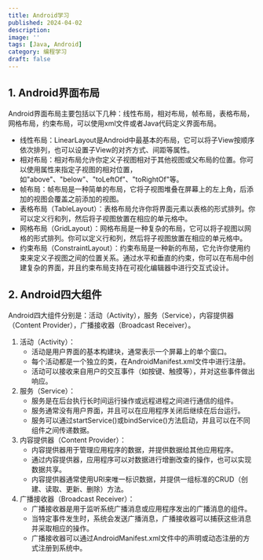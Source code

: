 ```yaml
---
title: Android学习
published: 2024-04-02
description: 
image: ''
tags: [Java, Android]
category: 编程学习
draft: false
---
```


## 1. Android界面布局

Android界面布局主要包括以下几种：线性布局，相对布局，帧布局，表格布局，网格布局，约束布局，可以使用xml文件或者Java代码定义界面布局。

- 线性布局：LinearLayout是Android中最基本的布局，它可以将子View按顺序依次排列，也可以设置子View的对齐方式、间距等属性。
- 相对布局：相对布局允许你定义子视图相对于其他视图或父布局的位置。你可以使用属性来指定子视图的相对位置，如"above"、"below"、"toLeftOf"、"toRightOf"等。
- 帧布局：帧布局是一种简单的布局，它将子视图堆叠在屏幕上的左上角，后添加的视图会覆盖之前添加的视图。
- 表格布局（TableLayout）：表格布局允许你将界面元素以表格的形式排列。你可以定义行和列，然后将子视图放置在相应的单元格中。
- 网格布局（GridLayout）：网格布局是一种复杂的布局，它可以将子视图以网格的形式排列。你可以定义行和列，然后将子视图放置在相应的单元格中。
- 约束布局（ConstraintLayout）：约束布局是一种新的布局，它允许你使用约束来定义子视图之间的位置关系。通过水平和垂直的约束，你可以在布局中创建复杂的界面，并且约束布局支持在可视化编辑器中进行交互式设计。

## 2. Android四大组件

Android四大组件分别是：活动（Activity），服务（Service），内容提供器（Content Provider），广播接收器（Broadcast Receiver）。

1. 活动（Activity）：
   - 活动是用户界面的基本构建块，通常表示一个屏幕上的单个窗口。
   - 每个活动都是一个独立的类，在AndroidManifest.xml文件中进行注册。
   - 活动可以接收来自用户的交互事件（如按键、触摸等），并对这些事件做出响应。
2. 服务（Service）：
   - 服务是在后台执行长时间运行操作或远程进程之间进行通信的组件。
   - 服务通常没有用户界面，并且可以在应用程序关闭后继续在后台运行。
   - 服务可以通过startService()或bindService()方法启动，并且可以在不同组件之间传递数据。
3. 内容提供器（Content Provider）：
   - 内容提供器用于管理应用程序的数据，并提供数据给其他应用程序。
   - 通过内容提供器，应用程序可以对数据进行增删改查的操作，也可以实现数据共享。
   - 内容提供器通常使用URI来唯一标识数据，并提供一组标准的CRUD（创建、读取、更新、删除）方法。
4. 广播接收器（Broadcast Receiver）：
   - 广播接收器是用于监听系统广播消息或应用程序发出的广播消息的组件。
   - 当特定事件发生时，系统会发送广播消息，广播接收器可以捕获这些消息并采取相应的操作。
   - 广播接收器可以通过AndroidManifest.xml文件中的声明或动态注册的方式注册到系统中。
